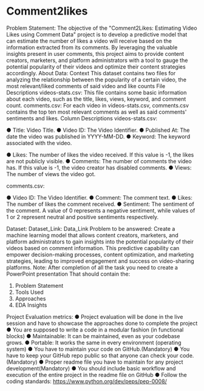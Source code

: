# Comment2likes
Problem Statement:
The objective of the "Comment2Likes: Estimating Video Likes using Comment Data" project is
to develop a predictive model that can estimate the number of likes a video will receive based
on the information extracted from its comments. By leveraging the valuable insights present in
user comments, this project aims to provide content creators, marketers, and platform
administrators with a tool to gauge the potential popularity of their videos and optimize their
content strategies accordingly.
About Data:
Context
This dataset contains two files for analyzing the relationship between the popularity of a certain
video, the most relevant/liked comments of said video and like counts
File Descriptions
videos-stats.csv:
This file contains some basic information about each video, such as the title, likes, views,
keyword, and comment count.
comments.csv:
For each video in videos-stats.csv, comments.csv contains the top ten most relevant
comments as well as said comments' sentiments and likes.
Column Descriptions
videos-stats.csv:

● Title: Video Title.
● Video ID: The Video Identifier.
● Published At: The date the video was published in YYYY-MM-DD.
● Keyword: The keyword associated with the video.

● Likes: The number of likes the video received. If this value is -1, the likes are not
publicly visible.
● Comments: The number of comments the video has. If this value is -1, the video creator
has disabled comments.
● Views: The number of views the video got.

comments.csv:

● Video ID: The Video Identifier.
● Comment: The comment text.
● Likes: The number of likes the comment received.
● Sentiment: The sentiment of the comment. A value of 0 represents a negative
sentiment, while values of 1 or 2 represent neutral and positive sentiments respectively.

Dataset:
Dataset_Link: Data_Link
Problem to be answered:
Create a machine learning model that allows content creators, marketers, and platform
administrators to gain insights into the potential popularity of their videos based on comment
information. This predictive capability can empower decision-making processes, content
optimization, and marketing strategies, leading to improved engagement and success on
video-sharing platforms.
Note:
After completion of all the task you need to create a PowerPoint presentation
That should contain the:
1. Problem Statement
2. Tools Used
3. Approaches
4. EDA Insights

Project Evaluation metrics:
● Project evaluation will be done in the live session and have to showcase the approaches
done to complete the project
● You are supposed to write a code in a modular fashion (in functional blocks)
● Maintainable: It can be maintained, even as your codebase grows.
● Portable: It works the same in every environment (operating system)
● You have to maintain your code on GitHub.(Mandatory)
● You have to keep your GitHub repo public so that anyone can check your
code.(Mandatory)
● Proper readme file you have to maintain for any project development(Mandatory)
● You should include basic workflow and execution of the entire project in the readme file
on GitHub
● Follow the coding standards: https://www.python.org/dev/peps/pep-0008/
